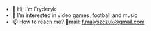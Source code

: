 - 👋 Hi, I’m Fryderyk
- 👀 I’m interested in video games, football and music
- 📫 How to reach me?
                      📧mail: f.malyszczuk@gmail.com
<!---
FryderykPollub/FryderykPollub is a ✨ special ✨ repository because its `README.md` (this file) appears on your GitHub profile.
You can click the Preview link to take a look at your changes.
--->
